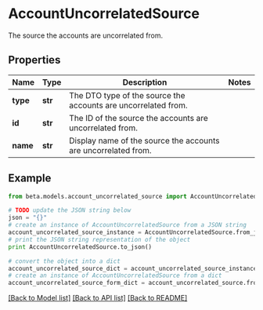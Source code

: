 # AccountUncorrelatedSource

The source the accounts are uncorrelated from.

## Properties
Name | Type | Description | Notes
------------ | ------------- | ------------- | -------------
**type** | **str** | The DTO type of the source the accounts are uncorrelated from. | 
**id** | **str** | The ID of the source the accounts are uncorrelated from. | 
**name** | **str** | Display name of the source the accounts are uncorrelated from. | 

## Example

```python
from beta.models.account_uncorrelated_source import AccountUncorrelatedSource

# TODO update the JSON string below
json = "{}"
# create an instance of AccountUncorrelatedSource from a JSON string
account_uncorrelated_source_instance = AccountUncorrelatedSource.from_json(json)
# print the JSON string representation of the object
print AccountUncorrelatedSource.to_json()

# convert the object into a dict
account_uncorrelated_source_dict = account_uncorrelated_source_instance.to_dict()
# create an instance of AccountUncorrelatedSource from a dict
account_uncorrelated_source_form_dict = account_uncorrelated_source.from_dict(account_uncorrelated_source_dict)
```
[[Back to Model list]](../README.md#documentation-for-models) [[Back to API list]](../README.md#documentation-for-api-endpoints) [[Back to README]](../README.md)



